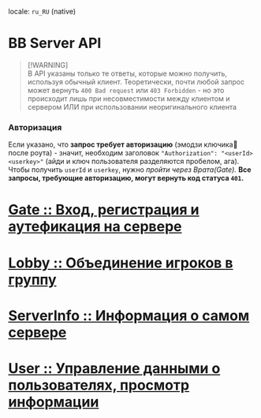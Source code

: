 locale: `ru_RU` (native)

# BB Server API

> [!WARNING]\
> В API указаны только те ответы, которые можно получить, используя обычный клиент.
> Теоретически, почти любой запрос может вернуть `400 Bad request` или `403 Forbidden` - но это происходит лишь при несовместимости между клиентом и сервером ИЛИ при использовании неоригинального клиента

### Авторизация

Если указано, что **запрос требует авторизацию** (эмодзи ключика🔑 после роута) - значит, необходим заголовок `"Authorization": "<userId> <userkey>"` (айди и ключ пользователя разделяются пробелом, ага). Чтобы получить `userId` и `userkey`, нужно _пройти через Врата(Gate)._ **Все запросы, требующие авторизацию, могут вернуть код статуса `401`.**

# [Gate :: Вход, регистрация и аутефикация на сервере](./Gate.md)

# [Lobby :: Объединение игроков в группу](./Lobby.md)

# [ServerInfo :: Информация о самом сервере](./ServerInfo.md)

# [User :: Управление данными о пользователях, просмотр информации](./User.md)
